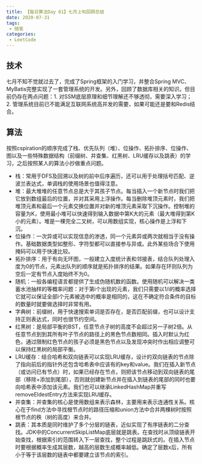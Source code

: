 ```yaml
---
title: 【每日算法Day 61】七月上旬回顾总结
date: 2020-07-31
tags:
 - 随笔
categories:
 - LeetCode
---
```


## 技术
七月不知不觉就过去了，完成了Spring框架的入门学习，并整合Spring MVC、MyBatis完整实现了一套管理系统的开发。另外，回顾了数据库相关的知识。但目前仍存在两点问题：1. 对SSM底层原理和细节理解还不够透彻，需要深入学习；2. 管理系统目前已不能满足互联网系统高并发的需要，如果可能还是要和Redis结合。

## 算法
按照cspiration的顺序完成了栈、优先队列（堆）、位操作、拓扑排序、位操作、图以及一些特殊数据结构（前缀树、并查集、红黑树、LRU缓存以及跳表）的学习，之后按照某人的算法小抄做重点问题。

* 栈：常用于DFS及回溯以及树的前中后序遍历，还可以用于处理括号匹配、逆波兰表达式，单调栈的使用场景也值得注意。
* 堆：最大堆堆的任意节点总是大于其孩子节点。每当插入一个新节点时我们把它放到数组最后的位置，并对其采用上浮操作。每当删除堆顶元素时，我们把堆顶元素和最后一个元素交换位置并对新的堆顶元素采取下沉操作。控制堆的容量为K，使用最小堆可以快速得到输入数据中第K大的元素（最大堆得到第K小的元素）。堆是一棵完全二叉树，可以用数组实现，核心操作是上浮和下沉。
* 位操作：一次异或可以实现信息的渗透，同一个元素异或两次就相当于没有操作。基础数据类型如整形、字符型都可以直接参与异或。此外某些场合下使用掩码可以用于快速比较。
* 拓扑排序：用于有向无环图，一般建立入度统计表和邻接表，结合队列处理入度为0的节点，元素出队列的顺序就是拓扑排序的结果。如果存在环则队列为空后一定有节点入度始终不为0。
* 随机：一般各编程语言都提供了生成伪随机数的函数。使用随机可以解决一类蓄水池抽样的等概率问题：对于第i个出现的元素，我们只需要以1/i的概率选择它就可以保证全部i个元素被选中的概率是相同的，这在不确定符合条件的目标的数量时就要做选择时非常有用。
* 字典树：前缀树，用于快速搜索单词是否存在，是否匹配前缀，也可以设计支持正则表达式，同时也很节约空间。
* 红黑树：是局部平衡的BST，任意节点子树的高度不会超过另一子树2倍。从任意节点到到其所有叶子节点的路径上的黑色节点数相同。插入时默认为红色，通过限制红色节点的孩子必须是黑色节点以及发现冲突时作出相应调整可以保持红黑树的局部平衡。
* LRU缓存：结合哈希和双向链表可以实现LRU缓存，设计的双向链表的节点除了指向前后的指针外还包含哈希表中应该有的key和value。我们在插入新节点（或访问已有节点）时，如果已经存在节点，则把该节点移动到双向链表的尾部（移除+添加到尾部），否则就创建新节点并在插入到链表的尾部的同时也要向哈希表中添加该元素。我们也可以继承LinkedHashMap并重写removeEldestEntry方法来实现LRU缓存。
* 并查集：并查集的核心是使用数组来表示森林，主要用来表示连通性关系。核心在于find方法中寻找根节点时的路径压缩和union方法中合并两棵树时按照根节点的秩（树的高度）来合并。
* 跳表：其本质是同时维护了多个分层的链表，近似实现了有序链表的二分查找。JDK中的ConcurrentSkipListMap底层就是跳表。在查找时从顶级链表开始查找，根据索引的范围转入下一层查找，整个过程是跳跃式的。在插入节点时要根据概率生成其层数，越高的层数生成概率越低。确定了层数x后，所有小于等于该层数的链表中都要建立该节点的索引。
